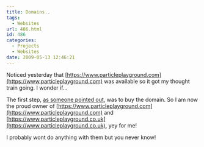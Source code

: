 ```yaml
---
title: Domains..
tags:
  - Websites
url: 486.html
id: 486
categories:
  - Projects
  - Websites
date: 2009-05-13 12:46:21
---
```


Noticed yesterday that [https://www.particleplayground.com](https://www.particleplayground.com) was available so it got my thought train going. I wonder if...
<!-- more -->
The first step, [as someone pointed out](https://www.twitter.com/6t8), was to buy the domain. So I am now the proud owner of [https://www.particleplayground.com](https://www.particleplayground.com) and [https://www.particleplayground.co.uk](https://www.particleplayground.co.uk), yey for me!

I probably wont do anything with them but you never know!